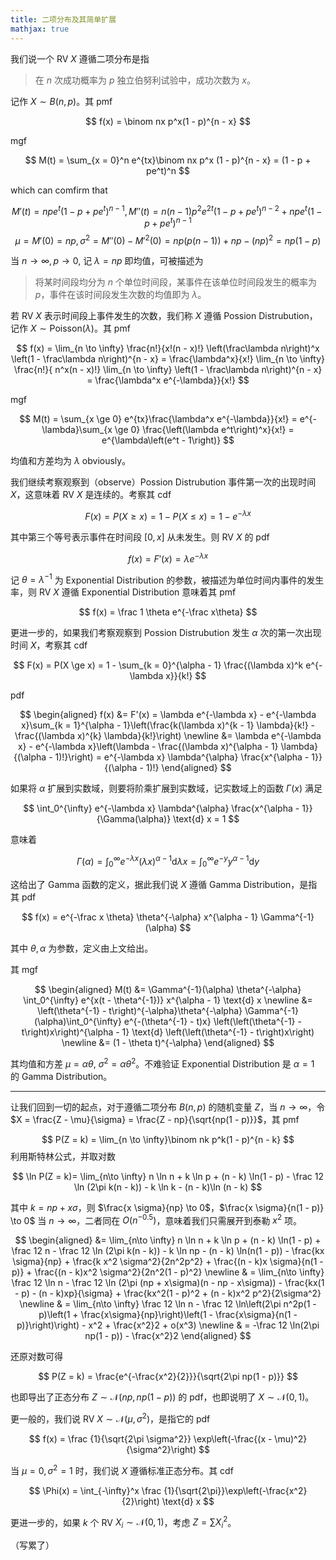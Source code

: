```yaml
---
title: 二项分布及其简单扩展
mathjax: true
---
```


我们说一个 RV $X$ 遵循二项分布是指

> 在 $n$ 次成功概率为 $p$ 独立伯努利试验中，成功次数为 $x$。

<!-- more -->

记作 $X \sim B(n, p)$。其 pmf

$$
f(x) = \binom nx p^x(1 - p)^{n - x}
$$

mgf

$$
M(t) = \sum_{x = 0}^n e^{tx}\binom nx p^x (1 - p)^{n - x} = (1 - p + pe^t)^n
$$

which can comfirm that

$$
M'(t) = npe^t(1 - p + pe^t)^{n - 1}, M''(t) = n(n - 1)p^2 e^{2t}(1 - p + p e^t)^{n - 2} + npe^t(1 - p + pe^t)^{n - 1}
$$
$$
\mu = M'(0) = np, \sigma^2 = M''(0) - M'^2(0) = np(p(n - 1)) + np - (np)^2 = np(1 - p)
$$

当 $n \to \infty, p \to 0$, 记 $\lambda = np$ 即均值，可被描述为

> 将某时间段均分为 $n$ 个单位时间段，某事件在该单位时间段发生的概率为 $p$，事件在该时间段发生次数的均值即为 $\lambda$。

若 RV $X$ 表示时间段上事件发生的次数，我们称 $X$ 遵循 Possion Distrubution，记作 $X \sim \text{Poisson}(\lambda)$。其 pmf

$$
f(x) = \lim_{n \to \infty} \frac{n!}{x!(n - x)!} \left(\frac\lambda n\right)^x \left(1 - \frac\lambda n\right)^{n - x} = \frac{\lambda^x}{x!} \lim_{n \to \infty} \frac{n!}{ n^x(n - x)!} \lim_{n \to \infty} \left(1 - \frac\lambda n\right)^{n - x} = \frac{\lambda^x e^{-\lambda}}{x!}
$$

mgf

$$
M(t) = \sum_{x \ge 0} e^{tx}\frac{\lambda^x e^{-\lambda}}{x!} =  e^{-\lambda}\sum_{x \ge 0} \frac{\left(\lambda e^t\right)^x}{x!} = e^{\lambda\left(e^t - 1\right)}
$$

均值和方差均为 $\lambda$ obviously。

我们继续考察观察到（observe）Possion Distrubution 事件第一次的出现时间 $X$，这意味着 RV $X$ 是连续的。考察其 cdf

$$
F(x) = P(X \ge x) = 1 - P(X \le x) = 1 - e^{-\lambda x}
$$

其中第三个等号表示事件在时间段 $[0, x]$ 从未发生。则 RV $X$ 的 pdf

$$
f(x) = F'(x) = \lambda e^{-\lambda x}
$$

记 $\theta = \lambda^{-1}$ 为 Exponential Distribution 的参数，被描述为单位时间内事件的发生率，则 RV $X$ 遵循 Exponential Distribution 意味着其 pmf

$$
f(x) = \frac 1 \theta e^{-\frac x\theta}
$$

更进一步的，如果我们考察观察到 Possion Distrubution 发生 $\alpha$ 次的第一次出现时间 $X$，考察其 cdf

$$
F(x) = P(X \ge x) = 1 - \sum_{k = 0}^{\alpha - 1} \frac{(\lambda x)^k e^{-\lambda x}}{k!}
$$

pdf

$$
\begin{aligned}
f(x) &= F'(x) = \lambda e^{-\lambda x} - e^{-\lambda x}\sum_{k = 1}^{\alpha - 1}\left(\frac{k(\lambda x)^{k - 1} \lambda}{k!} - \frac{(\lambda x)^{k} \lambda}{k!}\right) \newline &= \lambda e^{-\lambda x} - e^{-\lambda x}\left(\lambda - \frac{(\lambda x)^{\alpha - 1} \lambda}{(\alpha - 1)!}\right) = e^{-\lambda x} \lambda^{\alpha} \frac{x^{\alpha - 1}}{(\alpha - 1)!}
\end{aligned}
$$

如果将 $\alpha$ 扩展到实数域，则要将阶乘扩展到实数域，记实数域上的函数 $\Gamma(x)$ 满足

$$
\int_0^{\infty} e^{-\lambda x} \lambda^{\alpha} \frac{x^{\alpha - 1}}{\Gamma(\alpha)} \text{d} x = 1
$$

意味着

$$
\Gamma(\alpha) = \int_0^{\infty} e^{-\lambda x} (\lambda x)^{\alpha - 1} \text{d} \lambda x = \int_0^{\infty} e^{-y} y^{\alpha - 1} \text{d} y
$$

这给出了 Gamma 函数的定义，据此我们说 $X$ 遵循 Gamma Distribution，是指其 pdf

$$
f(x) = e^{-\frac x \theta} \theta^{-\alpha} x^{\alpha - 1} \Gamma^{-1}(\alpha)
$$

其中 $\theta, \alpha$ 为参数，定义由上文给出。

其 mgf

$$
\begin{aligned}
M(t) &= \Gamma^{-1}(\alpha) \theta^{-\alpha} \int_0^{\infty} e^{x(t - \theta^{-1})} x^{\alpha - 1} \text{d} x  \newline &= \left(\theta^{-1} - t\right)^{-\alpha}\theta^{-\alpha} \Gamma^{-1}(\alpha)\int_0^{\infty} e^{-(\theta^{-1} - t)x} \left(\left(\theta^{-1} - t\right)x\right)^{\alpha - 1} \text{d} \left(\left(\theta^{-1} - t\right)x\right) \newline &= (1 - \theta t)^{-\alpha}
\end{aligned}
$$

其均值和方差 $\mu = \alpha \theta$, $\sigma^2 = \alpha \theta ^2$。不难验证 Exponential Distribution 是 $\alpha = 1$ 的 Gamma Distribution。

---

让我们回到一切的起点，对于遵循二项分布 $B(n, p)$ 的随机变量 $Z$，当 $n \to \infty$，令 $X = \frac{Z - \mu}{\sigma} = \frac{Z - np}{\sqrt{np(1 - p)}}$，其 pmf

$$
P(Z = k) = \lim_{n \to \infty}\binom nk p^k(1 - p)^{n - k}
$$
利用斯特林公式，并取对数

$$
\ln P(Z = k)= \lim_{n\to \infty} n \ln n + k \ln p + (n - k) \ln(1 - p) - \frac 12 \ln (2\pi k(n - k)) - k \ln k - (n - k)\ln (n - k)
$$

其中 $k = np + x \sigma$，则 $\frac{x \sigma}{np} \to 0$，$\frac{x \sigma}{n(1 - p)} \to 0$ 当 $n \to \infty$，二者同在 $O(n^{-0.5})$，意味着我们只需展开到泰勒 $x^2$ 项。

$$
\begin{aligned}
&= \lim_{n\to \infty} n \ln n + k \ln p + (n - k) \ln(1 - p) + \frac 12 n - \frac 12 \ln (2\pi k(n - k)) - k \ln np - (n - k) \ln(n(1 - p)) - \frac{kx \sigma}{np} + \frac{k x^2 \sigma^2}{2n^2p^2} + \frac{(n - k)x \sigma}{n(1 - p)} + \frac{(n - k)x^2 \sigma^2}{2n^2(1 - p)^2} \newline
& = \lim_{n\to \infty} \frac 12 \ln n - \frac 12 \ln (2\pi (np + x\sigma)(n - np - x\sigma)) - \frac{kx(1 - p) - (n - k)xp}{\sigma} + \frac{kx^2(1 - p)^2 + (n - k)x^2 p^2}{2\sigma^2} \newline
& = \lim_{n\to \infty} \frac 12 \ln n - \frac 12 \ln\left(2\pi n^2p(1 - p)\left(1 + \frac{x\sigma}{np}\right)\left(1 - \frac{x\sigma}{n(1 - p)}\right)\right) - x^2 + \frac{x^2}2 + o(x^3) \newline
& = -\frac 12 \ln(2\pi np(1 - p)) - \frac{x^2}2
\end{aligned}
$$

还原对数可得

$$
P(Z = k) = \frac{e^{-\frac{x^2}{2}}}{\sqrt{2\pi np(1 - p)}}
$$

也即导出了正态分布 $Z\sim \mathcal N(np, np(1 - p))$ 的 pdf，也即说明了 $X\sim \mathcal N(0, 1)$。

更一般的，我们说 RV $X\sim \mathcal N(\mu, \sigma^2)$，是指它的 pdf

$$
f(x) = \frac {1}{\sqrt{2\pi \sigma^2}} \exp\left(-\frac{(x - \mu)^2}{\sigma^2}\right)
$$

当 $\mu = 0, \sigma^2 = 1$ 时，我们说 $X$ 遵循标准正态分布。其 cdf

$$
\Phi(x) = \int_{-\infty}^x \frac {1}{\sqrt{2\pi}}\exp\left(-\frac{x^2}{2}\right) \text{d} x
$$

更进一步的，如果 $k$ 个 RV $X_i \sim \mathcal N(0, 1)$，考虑 $Z = \sum X_i^2$。

（写累了）